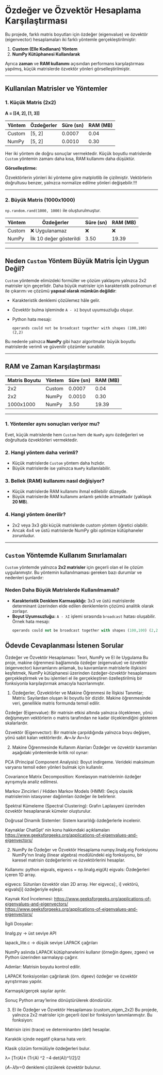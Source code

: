 # Özdeğer ve Özvektör Hesaplama Karşılaştırması

Bu projede, farklı matris boyutları için özdeğer (eigenvalue) ve özvektör (eigenvector) hesaplamaları iki farklı yöntemle gerçekleştirilmiştir:

1. **Custom (Elle Kodlanan) Yöntem**
2. **NumPy Kütüphanesi Kullanılarak**

Ayrıca **zaman** ve **RAM kullanımı** açısından performans karşılaştırması yapılmış, küçük matrislerde özvektör yönleri görselleştirilmiştir.

---

##  Kullanılan Matrisler ve Yöntemler

### 1. Küçük Matris (2x2)

**A = [[4, 2], [1, 3]]**

| Yöntem      | Özdeğerler     | Süre (sn) | RAM (MB) |
|-------------|----------------|-----------|----------|
| Custom      | [5, 2]         | 0.0007    | 0.04     |
| NumPy       | [5, 2]         | 0.0010    | 0.30     |

Her iki yöntem de doğru sonuçlar vermektedir. Küçük boyutlu matrislerde `Custom` yöntemin zamanı daha kısa, RAM kullanımı daha düşüktür.

**Görselleştirme:**

Özvektörlerin yönleri iki yönteme göre matplotlib ile çizilmiştir. Vektörlerin doğrultusu benzer, yalnızca normalize edilme yönleri değişebilir.!!!

---

### 2. Büyük Matris (1000x1000)

`np.random.rand(1000, 1000)` ile oluşturulmuştur.

| Yöntem      | Özdeğerler     | Süre (sn) | RAM (MB) |
|-------------|----------------|-----------|----------|
| Custom      | ❌ Uygulanamaz | ❌        | ❌       |
| NumPy       | İlk 10 değer gösterildi | 3.50      | 19.39    |

---

##  Neden `Custom` Yöntem Büyük Matris İçin Uygun Değil?

`Custom` yöntemde elimizdeki formüller ve çözüm yaklaşımı yalnızca 2x2 matrisler için geçerlidir. Daha büyük matrisler için karakteristik polinomun el ile çıkarımı ve çözümü **yapısal olarak mümkün değildir**:

- Karakteristik denklemi çözülemez hâle gelir.
- Özvektör bulma işleminde `A - λI` boyut uyumsuzluğu oluşur.
- Python hata mesajı:  

  `operands could not be broadcast together with shapes (100,100) (2,2)`

Bu nedenle yalnızca **NumPy** gibi hazır algoritmalar büyük boyutlu matrislerde verimli ve güvenilir çözümler sunabilir.

---

##  RAM ve Zaman Karşılaştırması

| Matris Boyutu | Yöntem | Süre (sn) | RAM (MB) |
|---------------|--------|-----------|----------|
| 2x2           | Custom | 0.0007    | 0.04     |
| 2x2           | NumPy  | 0.0010    | 0.30     |
| 1000x1000     | NumPy  | 3.50      | 19.39    |

---

### 1. Yöntemler aynı sonuçları veriyor mu?

Evet, küçük matrislerde hem `Custom` hem de `NumPy` aynı özdeğerleri ve doğrultuda özvektörleri vermektedir.

### 2. Hangi yöntem daha verimli?

- Küçük matrislerde `Custom` yöntem daha hızlıdır.
- Büyük matrislerde ise yalnızca `NumPy` kullanılabilir.

### 3. Bellek (RAM) kullanımı nasıl değişiyor?

- Küçük matrislerde RAM kullanımı ihmal edilebilir düzeyde.
- Büyük matrislerde RAM kullanımı anlamlı şekilde artmaktadır (yaklaşık **20 MB**).

### 4. Hangi yöntem önerilir?

- 2x2 veya 3x3 gibi küçük matrislerde custom yöntem öğretici olabilir.
- Ancak 4x4 ve üstü matrislerde NumPy gibi optimize kütüphaneler zorunludur.

---

## `Custom` Yöntemde Kullanım Sınırlamaları

`Custom` yöntemde yalnızca **2x2 matrisler** için geçerli olan el ile çözüm uygulanmıştır. Bu yöntemin kullanılmaması gereken bazı durumlar ve nedenleri şunlardır:

###  Neden Daha Büyük Matrislerde Kullanılmamalı?

- **Karakteristik Denklem Karmaşıklığı:** 3x3 ve üstü matrislerde determinant üzerinden elde edilen denklemlerin çözümü analitik olarak zorlaşır.
- **Boyut Uyumsuzluğu:** `A - λI` işlemi sırasında `broadcast` hatası oluşabilir. Örnek hata mesajı:  
  ```python
  operands could not be broadcast together with shapes (100,100) (2,2)


##  Ödevde Cevaplanması İstenen Sorular


 Özdeğer ve Özvektör Hesaplaması: Teori, NumPy ve El ile Uygulama
Bu proje, makine öğrenmesi bağlamında özdeğer (eigenvalue) ve özvektör (eigenvector) kavramlarını anlamak, bu kavramların matrislerle ilişkisini keşfetmek, NumPy kütüphanesi üzerinden özdeğer-özvektör hesaplamasını gerçekleştirmek ve bu işlemleri el ile gerçekleştiren özelleştirilmiş bir fonksiyonla karşılaştırmak amacıyla hazırlanmıştır.

 1. Özdeğerler, Özvektörler ve Makine Öğrenmesi ile İlişkisi
 Tanımlar;
Matris: Sayılardan oluşan iki boyutlu bir dizidir. Makine öğrenmesinde veri, genellikle matris formunda temsil edilir.

Özdeğer (Eigenvalue): Bir matrisin etkisi altında yalnızca ölçeklenen, yönü değişmeyen vektörlerin o matris tarafından ne kadar ölçeklendiğini gösteren skalarlardır.

Özvektör (Eigenvector): Bir matrisle çarpıldığında yalnızca boyu değişen, yönü sabit kalan vektörlerdir. 
𝐴𝑣=𝜆𝑣
Av=λv

 2. Makine Öğrenmesinde Kullanım Alanları
Özdeğer ve özvektör kavramları aşağıdaki yöntemlerde kritik rol oynar:

PCA (Principal Component Analysis): Boyut indirgeme. Verideki maksimum varyansı temsil eden yönleri bulmak için kullanılır.

Covariance Matrix Decomposition: Korelasyon matrislerinin özdeğer ayrışımıyla analiz edilmesi.

Markov Zincirleri / Hidden Markov Models (HMM): Geçiş olasılık matrislerinin istasyoner dağılımları özdeğer ile belirlenir.

Spektral Kümeleme (Spectral Clustering): Grafın Laplasyeni üzerinden özvektör hesaplanarak kümeler oluşturulur.

Doğrusal Dinamik Sistemler: Sistem kararlılığı özdeğerlerle incelenir.

 Kaynaklar
ChatGpt' nin konu hakkındaki açıklamaları
https://www.geeksforgeeks.org/applications-of-eigenvalues-and-eigenvectors/

 2. NumPy ile Özdeğer ve Özvektör Hesaplama
 numpy.linalg.eig Fonksiyonu
NumPy’nın linalg (linear algebra) modülündeki eig fonksiyonu, bir karesel matrisin özdeğerlerini ve özvektörlerini hesaplar.

Kullanımı:
python
eigvals, eigvecs = np.linalg.eig(A)
eigvals: Özdeğerleri içeren 1D array.

eigvecs: Sütunları özvektör olan 2D array. Her eigvecs[:, i] vektörü, eigvals[i] özdeğeriyle eşleşir.

Kaynak Kod İncelemesi:
https://www.geeksforgeeks.org/applications-of-eigenvalues-and-eigenvectors/
https://www.geeksforgeeks.org/applications-of-eigenvalues-and-eigenvectors/

İlgili Dosyalar:

linalg.py → üst seviye API

lapack_lite.c → düşük seviye LAPACK çağrıları

NumPy aslında LAPACK kütüphanelerini kullanır (örneğin dgeev, zgeev) ve Python üzerinden sarmalayıp çağırır.

Adımlar:
Matrisin boyutu kontrol edilir.

LAPACK fonksiyonları çağrılarak (örn. dgeev) özdeğer ve özvektör ayrıştırması yapılır.

Karmaşık/gerçek sayılar ayrılır.

Sonuç Python array’lerine dönüştürülerek döndürülür.

 3. El ile Özdeğer ve Özvektör Hesaplaması (custom_eigen_2x2)
Bu projede, yalnızca 2x2 matrisler için geçerli özel bir fonksiyon tanımlanmıştır. Bu fonksiyon:

Matrisin izini (trace) ve determinantını (det) hesaplar.

Karakök içinde negatif çıkarsa hata verir.

Klasik çözüm formülüyle özdeğerleri bulur.

λ= [Tr(A)± (Tr(A) ^2 −4⋅det(A))^1/2]/2

​(𝐴−𝜆𝐼)𝑣=0 denklemi çözülerek özvektör bulunur.
